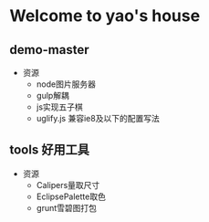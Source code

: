 # Welcome to yao's house

## demo-master

* 资源
    *  node图片服务器
    *  gulp解耦
    *  js实现五子棋
    *  uglify.js 兼容ie8及以下的配置写法

## tools 好用工具

* 资源
    * Calipers量取尺寸
    * EclipsePalette取色
    * grunt雪碧图打包
